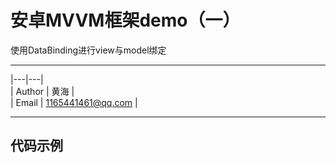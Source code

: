 安卓MVVM框架demo（一）
===========================
使用DataBinding进行view与model绑定
****
|---|---|  
| Author | 黄海 |  
| Email | 1165441461@qq.com |  

****
    
## 代码示例

